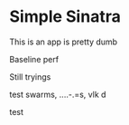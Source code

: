 # Simple Sinatra


This is an app is pretty dumb

Baseline perf

Still tryings

test swarms,
....-.=s,
vlk
d

test
